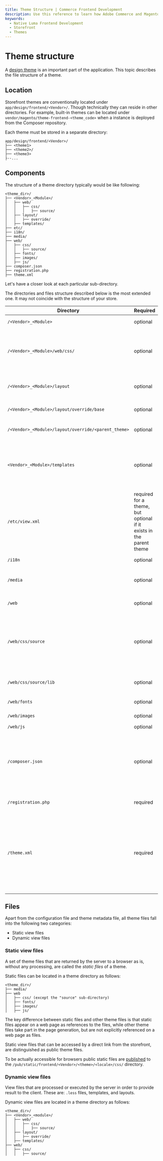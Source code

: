 ```yaml
---
title: Theme Structure | Commerce Frontend Development
description: Use this reference to learn how Adobe Commerce and Magento Open Source themes are structured.
keywords:
  - Native Luma Frontend Development
  - Storefront
  - Themes
---
```


# Theme structure

A [design theme](index.md) is an important part of the application. This topic describes the file structure of a theme.

## Location

Storefront themes are conventionally located under `app/design/frontend/<Vendor>/`. Though technically they can reside in other directories. For example, built-in themes can be located under `vendor/magento/theme-frontend-<theme_code>` when a instance is deployed from the Composer repository.

Each theme must be stored in a separate directory:

```tree
app/design/frontend/<Vendor>/
├── <theme1>
├── <theme2>/
├── <theme3>
├--...
```

## Components

The structure of a theme directory typically would be like following:

```tree
<theme_dir>/
├── <Vendor>_<Module>/
│   ├── web/
│   │   ├── css/
│   │   │   ├── source/
│   ├── layout/
│   │   ├── override/
│   ├── templates/
├── etc/
├── i18n/
├── media/
├── web/
│   ├── css/
│   │   ├── source/
│   ├── fonts/
│   ├── images/
│   ├── js/
├── composer.json
├── registration.php
├── theme.xml
```

Let's have a closer look at each particular sub-directory.

<InlineAlert variant="info" slots="text"/>

The directories and files structure described below is the most extended one. It may not coincide with the structure of your store.

|Directory|Required|Description|
|--- |--- |--- |
|`/<Vendor>_<Module>`|optional|Module-specific styles, layouts, and templates.|
|`/<Vendor>_<Module>/web/css/`|optional|Module-specific styles (`.css` and/or `.less` files). General styles for the module are in the _module.less file, and styles for widgets are in `_widgets.less`.|
|`/<Vendor>_<Module>/layout`|optional|Layout files which extend the default module or parent theme layouts.|
|`/<Vendor>_<Module>/layout/override/base`|optional|Layouts that override the default module layouts.|
|`/<Vendor>_<Module>/layout/override/<parent_theme>`|optional|Layouts that override the parent theme layouts for the module.|
|`<Vendor>_<Module>/templates`|optional|This directory contains theme templates which override the default module templates or parent theme templates for this module. Custom templates are also stored in this directory.|
|`/etc/view.xml`|required for a theme, but optional if it exists in the parent theme|This file contains configurations for all storefront product images and thumbnails. It also contains product page, gallery widget configurations such as navigation options, fullscreen options and breakpoint conditions.|
|`/i18n`|optional|`.csv` files with translations.|
|`/media`|optional|This directory contains a theme preview (a screenshot of your theme).|
|`/web`|optional|Static files that can be loaded directly from the frontend.|
|`/web/css/source`|optional|This directory contains theme LESS configuration files that invoke mixins for global elements from the UI library, and `theme.less` file which overrides the default variables values.|
|`/web/css/source/lib`|optional|View files that override the UI library files stored in `lib/web/css/source/lib`|
|`/web/fonts`|optional|Contains theme fonts and customized icons.|
|`/web/images`|optional|Images that are used in this theme.|
|`/web/js`|optional|Theme JavaScript files.|
|`/composer.json`|optional|Describes the theme dependencies and some meta-information. Will be here if your theme is a Composer package. The "name" field must be in the format `<vendor-name>/theme-<area>-<theme-name>`.|
|`/registration.php`|required|Required to register your theme in the system.|
|`/theme.xml`|required|The file is mandatory as it declares a theme as a system component. It contains the basic meta-information, like the theme title and the parent theme name, if the theme is inherited from an existing theme. The file is used by the system to recognize the theme.|

## Files

Apart from the configuration file and theme metadata file, all theme files fall into the following two categories:

*  Static view files
*  Dynamic view files

### Static view files

A set of theme files that are returned by the server to a browser as is, without any processing, are called the *static files* of a theme.

Static files can be located in a theme directory as follows:

```tree
<theme_dir>/
├── media/
├── web
│   ├── css/ (except the "source" sub-directory)
│   ├── fonts/
│   ├── images/
│   ├── js/
```

The key difference between static files and other theme files is that static files appear on a web page as references to the files, while other theme files take part in the page generation, but are not explicitly referenced on a web page as files.

Static view files that can be accessed by a direct link from the storefront, are distinguished as public theme files.

<InlineAlert variant="info" slots="text"/>

To be actually accessible for browsers public static files are [published](https://experienceleague.adobe.com/docs/commerce-operations/configuration-guide/cli/static-view/static-view-file-deployment.html#config-cli-static-overview) to the `/pub/static/frontend/<Vendor>/<theme>/<locale>/css/` directory.

### Dynamic view files

View files that are processed or executed by the server in order to provide result to the client. These are: `.less` files, templates, and layouts.

Dynamic view files are located in a theme directory as follows:

```tree
<theme_dir>/
├── <Vendor>_<module>/
│   ├── web/
│   │   ├── css/
│   │   │   ├── source/
│   ├── layout/
│   │   ├── override/
│   ├── templates/
├── web/
│   ├── css/
│   │   ├── source/
```
